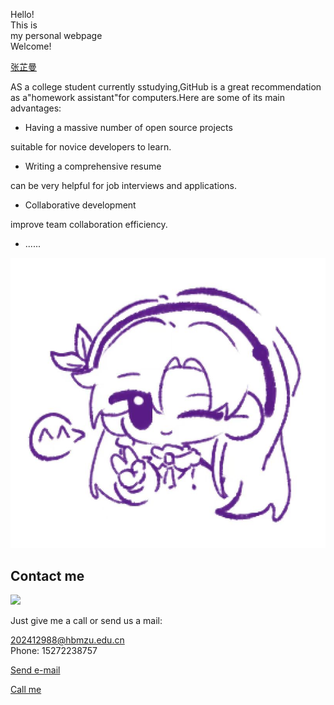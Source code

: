 Hello!  
This is  
my personal webpage  
Welcome!

[张芷曼](index.html#appointment)

AS a college student currently sstudying,GitHub is a great recommendation as a"homework assistant"for computers.Here are some of its main advantages:

- Having a massive number of open source projects

suitable for novice developers to learn.

- Writing a comprehensive resume

can be very helpful for job interviews and applications.

- Collaborative development

improve team collaboration efficiency.

- ......

![](https://raw.githubusercontent.com/Zhangzhiman/Zhangzhiman.github.io/refs/heads/main/abc1.jpg)

## Contact me

![](https://s2.loli.net/2024/11/30/VruAwg9Sa42nTZX.jpg)

Just give me a call or send us a mail:

202412988@hbmzu.edu.cn  
Phone: 15272238757

[Send e-mail](mailto:gardening@example.com)

[Call me](tel:55512345678)
